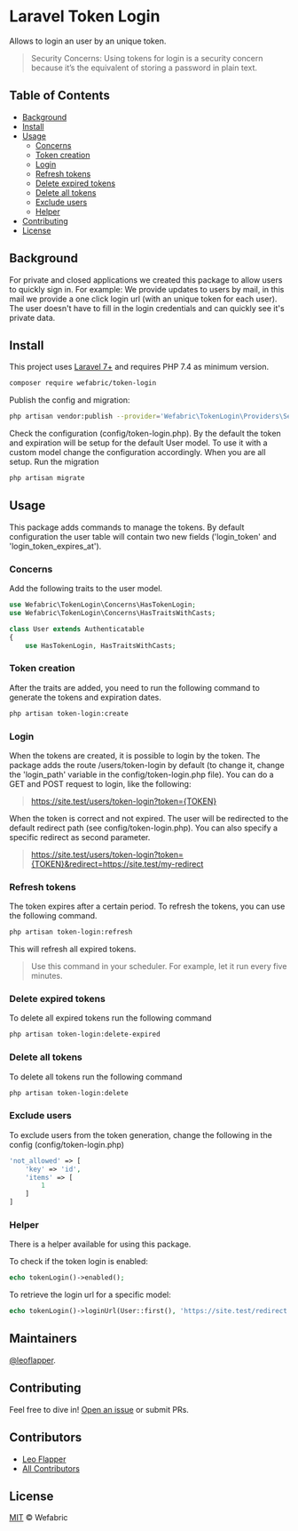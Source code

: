 # Laravel Token Login

Allows to login an user by an unique token.

> Security Concerns: Using tokens for login is a security concern because it’s the equivalent of storing a password in plain text.

## Table of Contents

- [Background](#background)
- [Install](#install)
- [Usage](#usage)
    - [Concerns](#concerns)
    - [Token creation](#token-creation)
    - [Login](#login)
    - [Refresh tokens](#refresh-tokens)
    - [Delete expired tokens](#delete-expired-tokens)
    - [Delete all tokens](#delete-all-tokens)
    - [Exclude users](#exclude-users)
    - [Helper](#helper)
- [Contributing](#contributing)
- [License](#license)

## Background

For private and closed applications we created this package to allow users to quickly sign in.
For example: We provide updates to users by mail, in this mail we provide a one click login url (with an unique token for each user).
The user doesn't have to fill in the login credentials and can quickly see it's private data.

## Install

This project uses [Laravel 7+](https://laravel.com) and requires PHP 7.4 as minimum version.

```sh
composer require wefabric/token-login
```

Publish the config and migration:
```sh
php artisan vendor:publish --provider='Wefabric\TokenLogin\Providers\ServiceProvider'
```
Check the configuration (config/token-login.php). By the default the token and expiration will be setup for the default User model.
To use it with a custom model change the configuration accordingly. When you are all setup. Run the migration
```sh
php artisan migrate
```

## Usage


This package adds commands to manage the tokens. 
By default configuration the user table will contain two new fields ('login_token' and 'login_token_expires_at').

### Concerns
Add the following traits to the user model.

```php
use Wefabric\TokenLogin\Concerns\HasTokenLogin;
use Wefabric\TokenLogin\Concerns\HasTraitsWithCasts;

class User extends Authenticatable
{
    use HasTokenLogin, HasTraitsWithCasts;
```

### Token creation
After the traits are added, you need to run the following command to generate the tokens and expiration dates.
```sh
php artisan token-login:create
```
### Login
When the tokens are created, it is possible to login by the token.
The package adds the route /users/token-login by default (to change it, change the 'login_path' variable in the config/token-login.php file). You can do a GET and POST request to login, like the following:
> https://site.test/users/token-login?token={TOKEN}

When the token is correct and not expired. The user will be redirected to the default redirect path (see config/token-login.php).
You can also specify a specific redirect as second parameter.
> https://site.test/users/token-login?token={TOKEN}&redirect=https://site.test/my-redirect

### Refresh tokens
The token expires after a certain period. To refresh the tokens, you can use the following command.
```sh
php artisan token-login:refresh
```
This will refresh all expired tokens.
> Use this command in your scheduler. For example, let it run every five minutes.

### Delete expired tokens
To delete all expired tokens run the following command
```sh
php artisan token-login:delete-expired
```

### Delete all tokens
To delete all tokens run the following command
```sh
php artisan token-login:delete
```

### Exclude users
To exclude users from the token generation, change the following in the config (config/token-login.php)
```php
'not_allowed' => [
    'key' => 'id',
    'items' => [
        1
    ]
]
```

### Helper
There is a helper available for using this package.

To check if the token login is enabled:
```php
echo tokenLogin()->enabled();
```

To retrieve the login url for a specific model:
```php
echo tokenLogin()->loginUrl(User::first(), 'https://site.test/redirect');
```

## Maintainers

[@leoflapper](https://github.com/leoflapper).

## Contributing

Feel free to dive in! [Open an issue](https://github.com/wefabric/token-login/issues/new) or submit PRs.

## Contributors
- [Leo Flapper](https://github.com/leoflapper)
- [All Contributors](../../contributors)

## License

[MIT](LICENSE) © Wefabric
